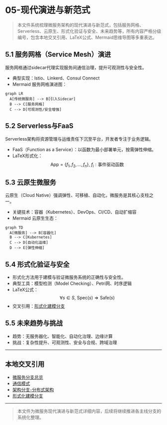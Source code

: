 # 05-现代演进与新范式

> 本文件系统梳理微服务架构的现代演进与新范式，包括服务网格、Serverless、云原生、形式化验证与安全、未来趋势等，所有内容严格分级编号，包含本地交叉引用、LaTeX公式、Mermaid思维导图等多重表达。

## 5.1 服务网格（Service Mesh）演进

服务网格通过sidecar代理实现服务间通信治理，提升可观测性与安全性。

- 典型实现：Istio、Linkerd、Consul Connect
- Mermaid 服务网格演进图：

```mermaid
graph LR
  A[传统微服务] --> B[引入Sidecar]
  B --> C[服务网格]
  C --> D[可观测性/安全增强]
```

## 5.2 Serverless与FaaS

Serverless架构将资源管理与运维责任下沉至平台，开发者专注于业务逻辑。

- FaaS（Function as a Service）：以函数为最小部署单元，按需弹性伸缩。
- LaTeX形式化：
  $$
  \text{App} = \{ f_1, f_2, \ldots, f_n \},~f_i: \text{事件驱动函数}
  $$

## 5.3 云原生微服务

云原生（Cloud Native）强调弹性、可移植、自动化，微服务是其核心支柱之一。

- 关键技术：容器（Kubernetes）、DevOps、CI/CD、自动扩缩容
- Mermaid 云原生生态：

```mermaid
graph TD
  A[微服务] --> B[容器化]
  B --> C[Kubernetes]
  C --> D[自动化运维]
  D --> E[弹性伸缩]
```

## 5.4 形式化验证与安全

- 形式化方法用于建模与验证微服务系统的正确性与安全性。
- 典型工具：模型检测（Model Checking）、Petri网、时序逻辑
- LaTeX公式：
  $$
  \forall s \in S,~\text{Spec}(s) \Rightarrow \text{Safe}(s)
  $$
- 交叉引用：[形式化建模分支](../../../../Matter/FormalModel/)

## 5.5 未来趋势与挑战

- 趋势：无服务器化、智能化、自动化治理、边缘计算
- 挑战：复杂性提升、可观测性、安全与合规、跨域治理

---

## 本地交叉引用

- [微服务分支总览](./00-Overview.md)
- [通信模式](./04-Communication.md)
- [架构分支-分布式架构](../Architecture/01-DistributedMicroservices.md)
- [形式化建模分支](../../../../Matter/FormalModel/)

---

> 本文件为微服务现代演进与新范式详细内容，后续将继续推进各主线分支的系统化整理。
